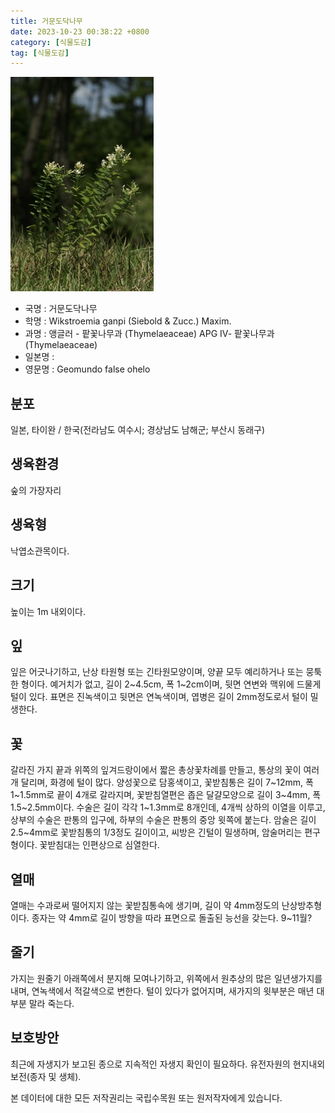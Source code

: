 ```yaml
---
title: 거문도닥나무
date: 2023-10-23 00:38:22 +0800
category: [식물도감]
tag: [식물도감]
---
```




![거문도닥나무](/assets/img/fileUpload/plants/basic/Thymelaeaceae/Wikstroemia/9133/9133_1_th2.JPG)
- 국명 : 거문도닥나무
- 학명 : Wikstroemia ganpi (Siebold & Zucc.) Maxim.
- 과명 : 앵글러 - 팥꽃나무과 (Thymelaeaceae) APG Ⅳ- 팥꽃나무과 (Thymelaeaceae)
- 일본명 : 
- 영문명 : Geomundo false ohelo


## 분포
일본, 타이완 / 한국(전라남도 여수시; 경상남도 남해군; 부산시 동래구)
## 생육환경
숲의 가장자리
## 생육형
낙엽소관목이다.
## 크기
높이는 1m 내외이다.
## 잎
잎은 어긋나기하고, 난상 타원형 또는 긴타원모양이며, 양끝 모두 예리하거나 또는 뭉툭한 형이다. 예거치가 없고, 길이 2~4.5cm, 폭 1~2cm이며, 뒷면 연변와 맥위에 드물게 털이 있다. 표면은 진녹색이고 뒷면은 연녹색이며, 엽병은 길이 2mm정도로서 털이 밀생한다.
## 꽃
갈라진 가지 끝과 위쪽의 잎겨드랑이에서 짧은 총상꽃차례를 만들고, 통상의 꽃이 여러 개 달리며, 화경에 털이 많다. 양성꽃으로 담홍색이고, 꽃받침통은 길이 7~12mm, 폭 1~1.5mm로 끝이 4개로 갈라지며, 꽃받침열편은 좁은 달걀모양으로 길이 3~4mm, 폭 1.5~2.5mm이다. 수술은 길이 각각 1~1.3mm로 8개인데, 4개씩 상하의 이열을  이루고, 상부의 수술은 판통의 입구에, 하부의 수술은 판통의 중앙 윗쪽에 붙는다. 암술은 길이 2.5~4mm로 꽃받침통의 1/3정도 길이이고, 씨방은 긴털이 밀생하며, 암술머리는 편구형이다. 꽃받침대는 인편상으로 심열한다.
## 열매
열매는 수과로써 떨어지지 않는 꽃받침통속에 생기며, 길이 약 4mm정도의 난상방추형이다. 종자는 약 4mm로 길이 방향을 따라 표면으로 돌출된 능선을 갖는다. 9~11월?
## 줄기
가지는 원줄기 아래쪽에서 분지해 모여나기하고, 위쪽에서 원추상의 많은 일년생가지를 내며, 연녹색에서 적갈색으로 변한다. 털이 있다가 없어지며, 새가지의 윗부분은 매년 대부분 말라 죽는다.
## 보호방안
최근에 자생지가 보고된 종으로 지속적인 자생지 확인이 필요하다. 유전자원의 현지내외 보전(종자 및 생체).






본 데이터에 대한 모든 저작권리는 국립수목원 또는 원저작자에게 있습니다.
